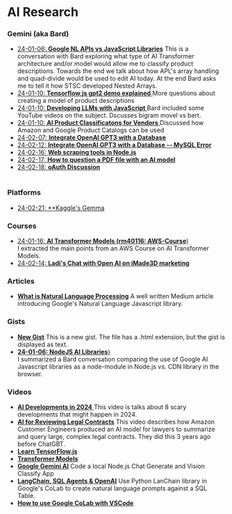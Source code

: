

# AI Research

### Gemini (aka Bard)  
- [24-01-06: **Google NL APIs vs JavaScript Libraries**](https://g.co/bard/share/50316450bfa9) This is a conversation with Bard exploring what type of AI Transformer architecture and/or model would allow me to classify product descriptions.  Towards the end we talk about how APL's array handling and quad-divide would be used to edit AI today.  At the end Bard asks me to tell it how STSC developed Nested Arrays.
- [24-01-10: **Tensorflow,js gpt2 demo explained**     ](https://g.co/bard/share/8598f8ba1b97) More questions about creating a model of product descriptions
- [24-01-10: **Developing LLMs with JavaScript**       ](https://g.co/bard/share/ca1745fffffc) Bard included some YouTube videos on the subject.  Dscusses bigram movel vs bert.
- [24-01-10: **AI Product Classificatons for Vendors** ](https://g.co/bard/share/1de86d60e124) Discussed how Amazon and Google Product Catalogs can be used
- <a href="https://g.co/gemini/share/6f48fe97c585" target="_blank" rel="noopener noreferrer">24-02-07: **Integrate OpenAI GPT3 with a Database**</a>    
- <a href="https://g.co/gemini/share/00475349aac4" target="_blank" rel="noopener noreferrer">24-02-12: **Integrate OpenAI GPT3 with a Database -- MySQL Error**</a>    
- <a href="https://g.co/gemini/share/4781f2e26c43" target="_blank" rel="noopener noreferrer">24-02-16: **Web scraping tools in Node.js**</a>    
- <a href="https://g.co/gemini/share/b1aa26b27310" target="_blank" rel="noopener noreferrer">24-02-17: **How to question a PDF file with an AI model**</a>    
- <a href="https://g.co/gemini/share/ad07f5d11e1f" target="_blank" rel="noopener noreferrer">24-02-18: **oAuth Discussion**</a>    
  &nbsp;<br>    

### Platforms
- [24-02-21: **Kaggle's Gemma](https://www.kaggle.com/models/google/gemma?utm_medium=email&utm_source=gamma&utm_campaign=models-gemmalaunch)

### Courses   
- [24-01-16: **AI Transformer Models (rm40116: AWS-Course**)](https://gist.github.com/robinmattern/4bf1dde4baccbedcf9a0234d5631c6da)   
  I extracted the main points from an AWS Course on AI Transformer Models.  
- [24-02-14: **Ladi's Chat with Open AI on iMade3D marketing**](https://chat.openai.com/share/b2a46e51-c760-43e3-ac48-3d757b98e37a)

### Articles
- [**What is Natural Language Processing**](http://elisalevet.medium.com/what-is-natural-language-processing-nlp-cf54f4213f6?source=post_internal_links) A well written Medium article introducing Google's Natural Language Javascript library.

### Gists
- [**New Gist**](https://gist.github.com/robinmattern/0a049dcaa2de3a14b98ea313b339a97b) This is a new gist. The file has a .html extension, but the gist is displayed as text.
- [**24-01-06: NodeJS AI Libraries**)](https://gist.github.com/robinmattern/3fd2ee00bfb98f9b654e2a290cd62900)   
  I summarized a Bard conversation comparing the use of Google AI Javascript libraries as a node-module in Node.js vs. CDN library in the browser.   

### Videos
- [**AI Developments in 2024**         ](https://www.youtube.com/watch?v=iGW4btk34yQ) This video is talks about 8 scary developments that might happen in 2024.
- [**AI for Reviewing Legal Contracts**](https://www.youtube.com/watch?v=vas5Bykxh9k&list=PLRv5OccVglaCjdCVcALo8uU53xUWEbWXw&index=1&t=2480s) This video describes how Amazon Customer Engineers produced an AI model for lawyers to summarize and query large, complex legal contracts.  They did this 3 years ago before ChatGBT.
- [**Learn TensorFlow.js**             ](https://youtu.be/EoYfa6mYOG4?si=PsmNOSaKHDoFhmve)
- [**Transformer Models**](https://www.youtube.com/watch?v=qaWMOYf4ri8&t=649s)
- [**Google Gemini AI**]( https://www.youtube.com/watch?v=heXuVxXG5Vo) Code a local Node.js Chat Generate and Vision Classify App
- [**LangChain, SQL Agents & OpenAI**](https://www.youtube.com/watch?v=VG9KYCS0-8E) Use Python LanChain library in Google's CoLab to create natural language prompts against a SQL Table. 
- [**How to use Google CoLab with VSCode**](https://hackernoon.com/how-to-use-google-colab-with-vs-code-mm1k3765)


